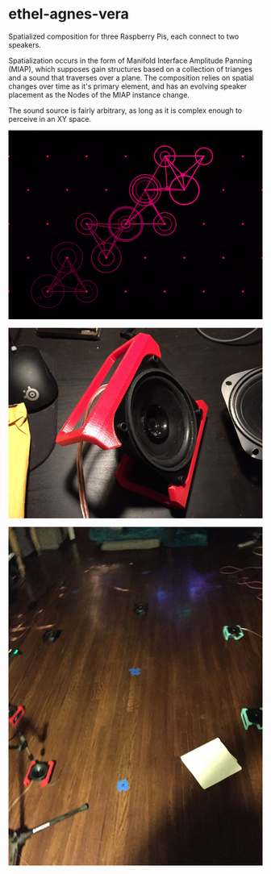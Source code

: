 # ethel-agnes-vera

Spatialized composition for three Raspberry Pis, each connect to two speakers.

Spatialization occurs in the form of Manifold Interface Amplitude Panning (MIAP), which supposes gain structures based on a collection of trianges and a sound that traverses over a plane. The composition relies on spatial changes over time as it's primary element, and has an evolving speaker placement as the Nodes of the MIAP instance change.

The sound source is fairly arbitrary, as long as it is complex enough to perceive in an XY space.


![miap](miap-image.png)

![speaker-enclosure](speaker-enclosure-image.jpg)

![node-grid](node-grid.jpg)
